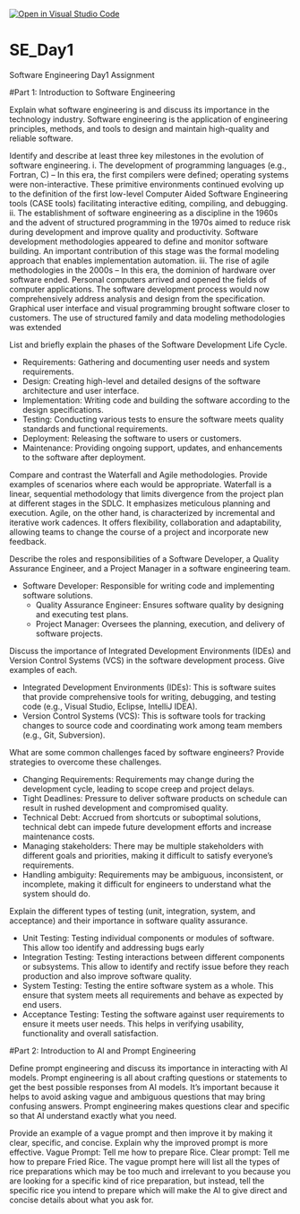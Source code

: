 [![Open in Visual Studio Code](https://classroom.github.com/assets/open-in-vscode-2e0aaae1b6195c2367325f4f02e2d04e9abb55f0b24a779b69b11b9e10269abc.svg)](https://classroom.github.com/online_ide?assignment_repo_id=15555393&assignment_repo_type=AssignmentRepo)
# SE_Day1
Software Engineering Day1 Assignment

#Part 1: Introduction to Software Engineering

Explain what software engineering is and discuss its importance in the technology industry.
Software engineering is the application of engineering principles, methods, and tools to design and maintain high-quality and reliable software.

Identify and describe at least three key milestones in the evolution of software engineering.
i.	The development of programming languages (e.g., Fortran, C) – In this era, the first compilers were defined; operating systems were non-interactive. These primitive environments continued evolving up to the definition of the first low-level Computer Aided Software Engineering tools (CASE tools) facilitating interactive editing, compiling, and debugging.
ii.	The establishment of software engineering as a discipline in the 1960s and the advent of structured programming in the 1970s aimed to reduce risk during development and improve quality and productivity. Software development methodologies appeared to define and monitor software building. An important contribution of this stage was the formal modeling approach that enables implementation automation.
iii.	The rise of agile methodologies in the 2000s – In this era, the dominion of hardware over software ended. Personal computers arrived and opened the fields of computer applications. The software development process would now comprehensively address analysis and design from the specification. Graphical user interface and visual programming brought software closer to customers. The use of structured family and data modeling methodologies was extended


List and briefly explain the phases of the Software Development Life Cycle.
-	Requirements: Gathering and documenting user needs and system requirements.
-	Design: Creating high-level and detailed designs of the software architecture and user interface.
-	Implementation: Writing code and building the software according to the design specifications.
-	Testing: Conducting various tests to ensure the software meets quality standards and functional requirements.
-	Deployment: Releasing the software to users or customers.
-	Maintenance: Providing ongoing support, updates, and enhancements to the software after deployment.


Compare and contrast the Waterfall and Agile methodologies. Provide examples of scenarios where each would be appropriate.
Waterfall is a linear, sequential methodology that limits divergence from the project plan at different stages in the SDLC. It emphasizes meticulous planning and execution.
Agile, on the other hand, is characterized by incremental and iterative work cadences. It offers flexibility, collaboration and adaptability, allowing teams to change the course of a project and incorporate new feedback.


Describe the roles and responsibilities of a Software Developer, a Quality Assurance Engineer, and a Project Manager in a software engineering team.
- Software Developer: Responsible for writing code and implementing software solutions.
  - Quality Assurance Engineer: Ensures software quality by designing and executing test plans.
  - Project Manager: Oversees the planning, execution, and delivery of software projects.


Discuss the importance of Integrated Development Environments (IDEs) and Version Control Systems (VCS) in the software development process. Give examples of each.
- Integrated Development Environments (IDEs):  This is software suites that provide comprehensive tools for writing, debugging, and testing code (e.g., Visual Studio, Eclipse, IntelliJ IDEA).
- Version Control Systems (VCS): This is software tools for tracking changes to source code and coordinating work among team members (e.g., Git, Subversion).


What are some common challenges faced by software engineers? Provide strategies to overcome these challenges.
-	Changing Requirements: Requirements may change during the development cycle, leading to scope creep and project delays.
-	Tight Deadlines: Pressure to deliver software products on schedule can result in rushed development and compromised quality.
-	Technical Debt: Accrued from shortcuts or suboptimal solutions, technical debt can impede future development efforts and increase maintenance costs.
-	Managing stakeholders: There may be multiple stakeholders with different goals and priorities, making it difficult to satisfy everyone’s requirements.
-	Handling ambiguity: Requirements may be ambiguous, inconsistent, or incomplete, making it difficult for engineers to understand what the system should do.


Explain the different types of testing (unit, integration, system, and acceptance) and their importance in software quality assurance.
-	Unit Testing: Testing individual components or modules of software. This allow too identify and addressing bugs early
-	Integration Testing: Testing interactions between different components or subsystems. This allow to identify and rectify issue before they reach production and also improve software quality.
-	System Testing: Testing the entire software system as a whole. This ensure that system meets all requirements and behave as expected by end users.
-	Acceptance Testing: Testing the software against user requirements to ensure it meets user needs. This helps in verifying usability, functionality and overall satisfaction.


#Part 2: Introduction to AI and Prompt Engineering


Define prompt engineering and discuss its importance in interacting with AI models.
Prompt engineering is all about crafting questions or statements to get the best possible responses from AI models. 
It’s important because it helps to avoid asking vague and ambiguous questions that may bring confusing answers. Prompt engineering makes questions clear and specific so that AI understand exactly what you need. 


Provide an example of a vague prompt and then improve it by making it clear, specific, and concise. Explain why the improved prompt is more effective.
Vague Prompt: Tell me how to prepare Rice.
Clear prompt: Tell me how to prepare Fried Rice.
The vague prompt here will list all the types of rice preparations which may be too much and irrelevant to you because you are looking for a specific kind of rice preparation, but instead, tell the specific rice you intend to prepare which will make the AI to give direct and concise details about what you ask for.
